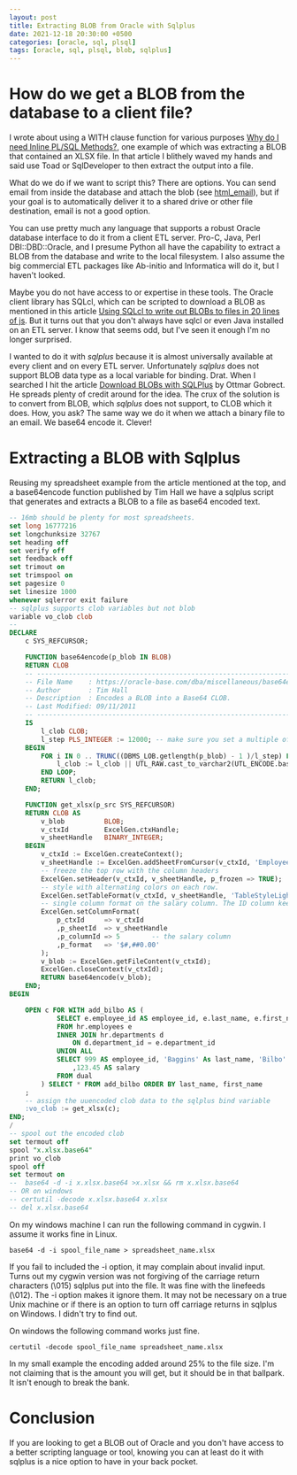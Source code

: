 ```yaml
---
layout: post
title: Extracting BLOB from Oracle with Sqlplus
date: 2021-12-18 20:30:00 +0500
categories: [oracle, sql, plsql]
tags: [oracle, sql, plsql, blob, sqlplus]
---
```


# How do we get a BLOB from the database to a client file?

I wrote about using a WITH clause function for various purposes
[Why do I need Inline PL/SQL Methods?](https://lee-lindley.github.io/oracle/sql/plsql/2021/09/25/Inline-PLSQL-Methods.html), 
one example of which was
extracting a BLOB that contained an XLSX file.
In that article I blithely waved my hands and said use Toad or SqlDeveloper to then extract the output into a file.

What do we do if we want to script this? There are options. 
You can send email from inside
the database and attach the blob (see [html_email](https://github.com/lee-lindley/html_email)), but if your goal is to
automatically deliver it to a shared drive or other file destination, email is not a good option.

You can use pretty much any language that supports
a robust Oracle database interface to do it from a client ETL server. Pro-C, Java, Perl DBI::DBD::Oracle, 
and I presume Python all
have the capability to extract a BLOB from the database and write to the local filesystem. I also assume
the big commercial ETL packages like Ab-initio and Informatica will do it, but I haven't looked.

Maybe you do not have access to or expertise in these tools.  The Oracle client library has SQLcl, which can be
scripted to download a BLOB as mentioned in this article 
[Using SQLcl to write out BLOBs to files in 20 lines of js](https://www.thatjeffsmith.com/archive/2020/07/using-sqlcl-to-write-out-blobs-to-files-in-20-lines-of-js/). But it turns out that you don't always have sqlcl or even Java
installed on an ETL server. I know that seems odd, but I've seen it enough I'm no longer surprised.

I wanted to do it with *sqlplus* because it is almost universally available at every client and on every ETL
server. Unfortunately *sqlplus* does not support BLOB data type as a local variable for binding. Drat. When 
I searched I hit the article [Download BLOBs with SQLPlus](https://ogobrecht.com/posts/2020-01-01-download-blobs-with-sqlplus/)
by Ottmar Gobrect. He spreads plenty of credit around for the idea. The crux of the solution is to convert
from BLOB, which *sqlplus* does not support, to CLOB which it does. How, you ask? The same way we do it when we attach
a binary file to an email. We base64 encode it. Clever!

# Extracting a BLOB with Sqlplus

Reusing my spreadsheet example from the article mentioned at the top, and a base64encode function
published by Tim Hall we have a sqlplus script that generates and extracts a BLOB
to a file as base64 encoded text.

```sql
-- 16mb should be plenty for most spreadsheets.
set long 16777216
set longchunksize 32767
set heading off
set verify off 
set feedback off 
set trimout on 
set trimspool on 
set pagesize 0 
set linesize 1000 
whenever sqlerror exit failure
-- sqlplus supports clob variables but not blob
variable vo_clob clob
--
DECLARE
    c SYS_REFCURSOR;

    FUNCTION base64encode(p_blob IN BLOB)
    RETURN CLOB
    -- -----------------------------------------------------------------------------------
    -- File Name    : https://oracle-base.com/dba/miscellaneous/base64encode.sql
    -- Author       : Tim Hall
    -- Description  : Encodes a BLOB into a Base64 CLOB.
    -- Last Modified: 09/11/2011
    -- -----------------------------------------------------------------------------------
    IS
        l_clob CLOB;
        l_step PLS_INTEGER := 12000; -- make sure you set a multiple of 3 not higher than 24573
    BEGIN
        FOR i IN 0 .. TRUNC((DBMS_LOB.getlength(p_blob) - 1 )/l_step) LOOP
            l_clob := l_clob || UTL_RAW.cast_to_varchar2(UTL_ENCODE.base64_encode(DBMS_LOB.substr(p_blob, l_step, i * l_step + 1)));
        END LOOP;
        RETURN l_clob;
    END;

    FUNCTION get_xlsx(p_src SYS_REFCURSOR) 
    RETURN CLOB AS
        v_blob          BLOB;
        v_ctxId         ExcelGen.ctxHandle;
        v_sheetHandle   BINARY_INTEGER;
    BEGIN
        v_ctxId := ExcelGen.createContext();
        v_sheetHandle := ExcelGen.addSheetFromCursor(v_ctxId, 'Employee Salaries', p_src, p_sheetIndex => 1);
        -- freeze the top row with the column headers
        ExcelGen.setHeader(v_ctxId, v_sheetHandle, p_frozen => TRUE);
        -- style with alternating colors on each row. 
        ExcelGen.setTableFormat(v_ctxId, v_sheetHandle, 'TableStyleLight11');
        -- single column format on the salary column. The ID column keeps default format
        ExcelGen.setColumnFormat(
            p_ctxId     => v_ctxId
            ,p_sheetId  => v_sheetHandle
            ,p_columnId => 5        -- the salary column
            ,p_format   => '$#,##0.00'
        );
        v_blob := ExcelGen.getFileContent(v_ctxId);
        ExcelGen.closeContext(v_ctxId);
        RETURN base64encode(v_blob);
    END;
BEGIN

    OPEN c FOR WITH add_bilbo AS (
            SELECT e.employee_id AS employee_id, e.last_name, e.first_name, d.department_name, e.salary
            FROM hr.employees e
            INNER JOIN hr.departments d
                ON d.department_id = e.department_id
            UNION ALL
            SELECT 999 AS employee_id, 'Baggins' As last_name, 'Bilbo' as first_name, 'Sales' AS department_name
                ,123.45 AS salary
            FROM dual
        ) SELECT * FROM add_bilbo ORDER BY last_name, first_name
    ;
    -- assign the uuencoded clob data to the sqlplus bind variable
    :vo_clob := get_xlsx(c);
END;
/
-- spool out the encoded clob
set termout off
spool "x.xlsx.base64"
print vo_clob
spool off
set termout on
--  base64 -d -i x.xlsx.base64 >x.xlsx && rm x.xlsx.base64
-- OR on windows
-- certutil -decode x.xlsx.base64 x.xlsx
-- del x.xlsx.base64
```

On my windows machine I can run the following command in cygwin. I assume it works fine in Linux.

    base64 -d -i spool_file_name > spreadsheet_name.xlsx

If you fail to included the -i option, it may complain about invalid input. Turns out my cygwin
version was not forgiving of the carriage return characters (\015) sqlplus put into the file. It
was fine with the linefeeds (\012). The -i option makes it ignore them. It may not be necessary
on a true Unix machine or if there is an option to turn off carriage returns in sqlplus on Windows.
I didn't try to find out.

On windows the following command works just fine.

    certutil -decode spool_file_name spreadsheet_name.xlsx

In my small example the encoding added around 25% to the file size. I'm not claiming that is the
amount you will get, but it should be in that ballpark. It isn't enough to break the bank.

# Conclusion

If you are looking to get a BLOB out of Oracle and you don't have access to a better scripting
language or tool, knowing you can at least do it with sqlplus is a nice option to have in your
back pocket.
